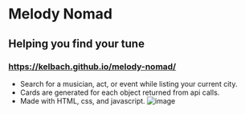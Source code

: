 # Melody Nomad
## Helping you find your tune
### https://kelbach.github.io/melody-nomad/
* Search for a musician, act, or event while listing your current city.
* Cards are generated for each object returned from api calls.
* Made with HTML, css, and javascript.
![image](https://user-images.githubusercontent.com/87092340/136301966-1d7dc178-6624-42b3-88ff-628252043890.png)
